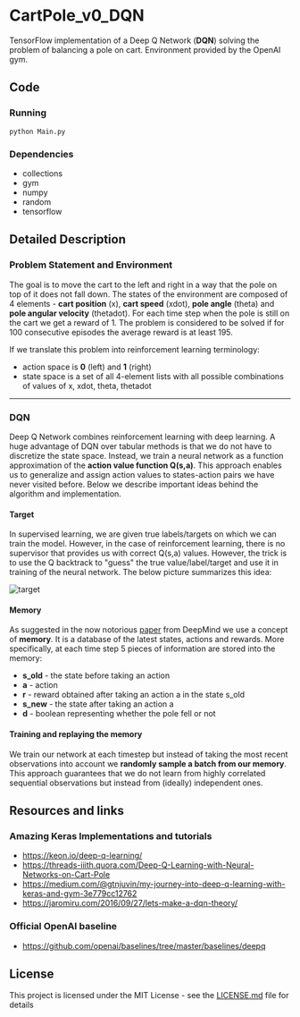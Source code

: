 # CartPole_v0_DQN
TensorFlow implementation of a Deep Q Network (**DQN**) solving the problem of balancing a pole on cart.
Environment provided by the OpenAI gym.

## Code

### Running
```
python Main.py
```

### Dependencies
*  collections
*  gym
*  numpy
*  random
*  tensorflow

## Detailed Description
### Problem Statement and Environment
The goal is to move the cart to the left and right in a way that the pole on top of it does not fall down. The states 
of the environment are composed of 4 elements - **cart position** (x), **cart speed** (xdot),
**pole angle** (theta) and **pole angular velocity** (thetadot). For each time step when the pole is still on the cart
we get a reward of 1. The problem is considered to be solved if for 100 consecutive
episodes the average reward is at least 195.


If we translate this problem into reinforcement learning terminology:
* action space is **0** (left) and **1** (right)
* state space is a set of all 4-element lists with all possible combinations of values of x, xdot, theta, thetadot

---
### DQN
Deep Q Network combines reinforcement learning with deep learning. A huge advantage of DQN over tabular methods is that
we do not have to discretize the state space. Instead, we train a neural network as a function approximation of the **action
value function Q(s,a)**. This approach enables us to generalize and assign action values to states-action pairs we 
have never visited before. Below we describe important ideas behind the algorithm and implementation.


#### Target
In supervised learning, we are given true labels/targets on which we can train the model. However, in the case
of reinforcement learning, there is no supervisor that provides us with correct Q(s,a) values. However, the trick
is to use the Q backtrack to "guess" the true value/label/target and use it in training of the neural network. The below
picture summarizes this idea:

![target](https://user-images.githubusercontent.com/18519371/30241140-cf9be86e-957d-11e7-939e-0c6ad377e5ca.png)

#### Memory
As suggested in the now notorious [paper](https://www.cs.toronto.edu/~vmnih/docs/dqn.pdf) from DeepMind we use
a concept of **memory**. It is a database of the latest states, actions and rewards. More specifically, at each time step 
5 pieces of information are stored into the memory:
* **s_old** - the state before taking an action
* **a** - action
* **r** - reward obtained after taking an action a in the state s_old
* **s_new** - the state after taking an action a
* **d** - boolean representing whether the pole fell or not


#### Training and replaying the memory
We train our network at each timestep but instead of taking the most recent observations into account we **randomly 
sample a batch from our memory**. This approach guarantees that we do not learn from highly correlated
sequential observations but instead from (ideally) independent ones.



## Resources and links
### Amazing Keras Implementations and tutorials
* https://keon.io/deep-q-learning/
* https://threads-iiith.quora.com/Deep-Q-Learning-with-Neural-Networks-on-Cart-Pole
* https://medium.com/@gtnjuvin/my-journey-into-deep-q-learning-with-keras-and-gym-3e779cc12762
* https://jaromiru.com/2016/09/27/lets-make-a-dqn-theory/

### Official OpenAI baseline
* https://github.com/openai/baselines/tree/master/baselines/deepq


## License
This project is licensed under the MIT License - see the [LICENSE.md](LICENSE.md) file for details
